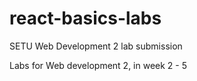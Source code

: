 # react-basics-labs
SETU Web Development 2 lab submission

Labs for Web development 2, in week 2 - 5
